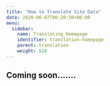 ```yaml
---
title: "How to Translate Site Data"
date: 2020-06-07T06:20:50+06:00
menu:
  sidebar:
    name: Translating Homepage
    identifier: translation-homepage
    parent: translation
    weight: 510
---
```


## Coming soon.......
